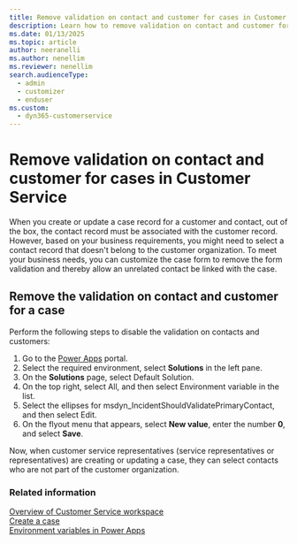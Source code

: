 ```yaml
---
title: Remove validation on contact and customer for cases in Customer Service
description: Learn how to remove validation on contact and customer for cases in Dynamics 365 Customer Service
ms.date: 01/13/2025
ms.topic: article
author: neeranelli
ms.author: nenellim
ms.reviewer: nenellim
search.audienceType: 
  - admin
  - customizer
  - enduser
ms.custom: 
  - dyn365-customerservice
---
```


# Remove validation on contact and customer for cases in Customer Service

When you create or update a case record for a customer and contact, out of the box, the contact record must be associated with the customer record. However, based on your business requirements, you might need to select a contact record that doesn't belong to the customer organization. To meet your business needs, you can customize the case form to remove the form validation and thereby allow an unrelated contact be linked with the case.

## Remove the validation on contact and customer for a case

Perform the following steps to disable the validation on contacts and customers:

1. Go to the [Power Apps](https://make.powerapps.com) portal.
2. Select the required environment, select **Solutions** in the left pane.
3. On the **Solutions** page, select Default Solution.
4. On the top right, select All, and then select Environment variable in the list.
5. Select the ellipses for msdyn_IncidentShouldValidatePrimaryContact, and then select Edit.
6. On the flyout menu that appears, select **New value**, enter the number **0**, and select **Save**.

Now, when customer service representatives (service representatives or representatives) are creating or updating a case, they can select contacts who are not part of the customer organization.

### Related information

[Overview of Customer Service workspace](../implement/csw-overview.md)  
[Create a case](../use/customer-service-hub-user-guide-create-a-case.md)  
[Environment variables in Power Apps](/powerapps/maker/data-platform/environmentvariables)  

